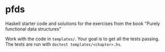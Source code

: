 pfds
====

Haskell starter code and solutions for the exercises from the book "Purely functional data structures"

Work with the code in `templates/`. Your goal is to get all the tests passing. The tests are run with `doctest templates/<chapter>.hs`.
